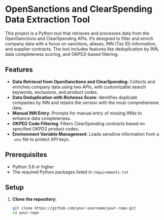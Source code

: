 # OpenSanctions and ClearSpending Data Extraction Tool

This project is a Python tool that retrieves and processes data from the OpenSanctions and ClearSpending APIs. It’s designed to filter and enrich company data with a focus on sanctions, aliases, INN (Tax ID) information, and supplier contracts. The tool includes features like deduplication by INN, data completeness scoring, and OKPD2-based filtering.

## Features

- **Data Retrieval from OpenSanctions and ClearSpending**: Collects and enriches company data using two APIs, with customizable search keywords, exclusions, and product codes.
- **Data Deduplication with Richness Score**: Identifies duplicate companies by INN and retains the version with the most comprehensive data.
- **Manual INN Entry**: Prompts for manual entry of missing INNs to enhance data completeness.
- **OKPD2 Code Filtering**: Filters ClearSpending contracts based on specified OKPD2 product codes.
- **Environment Variable Management**: Loads sensitive information from a `.env` file to protect API keys.

## Prerequisites

- Python 3.6 or higher
- The required Python packages listed in `requirements.txt`

## Setup

1. **Clone the repository**:
   ```bash
   git clone https://github.com/your-username/your-repo.git
   cd your-repo
